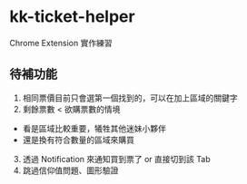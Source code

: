 # kk-ticket-helper

Chrome Extension 實作練習

## 待補功能

1. 相同票價目前只會選第一個找到的，可以在加上區域的關鍵字
2. 剩餘票數 < 欲購票數的情境

- 看是區域比較重要，犧牲其他迷妹小夥伴
- 還是換有符合數量的區域來購買

3. 透過 Notification 來通知買到票了 or 直接切到該 Tab
4. 跳過信仰值問題、圖形驗證
